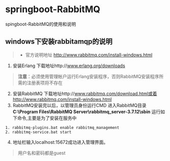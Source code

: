# springboot-RabbitMQ
spingboot-RabbitMQ的使用和说明
## windows下安装rabbitamqp的说明
> * 官方说明地址 http://www.rabbitmq.com/install-windows.html
1. 安装Erlang  下载地址http://www.erlang.org/downloads
> **注意**：必须使用管理帐户运行Erlang安装程序，否则RabbitMQ安装程序所需的注册表项将不存在
2. 安装RabbitMQ 下载地址http://www.rabbitmq.com/download.html或着http://www.rabbitmq.com/install-windows.html
3. RabbitMQ安装完以后，以管理员身份运行CMD 进入RabbitMQ目录**C:\Program Files\RabbitMQ Server\rabbitmq_server-3.7.12\sbin**
运行如下命令,主要是为了安装在服务中
```text
1. rabbitmq-plugins.bat enable rabbitmq_management 
2. rabbitmq-service.bat start
```
4. 地址栏输入localhost:15672成功进入管理界面。
> 用户名和密码都是guest